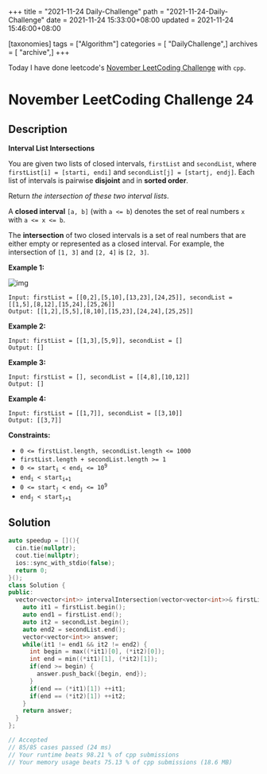 +++
title = "2021-11-24 Daily-Challenge"
path = "2021-11-24-Daily-Challenge"
date = 2021-11-24 15:33:00+08:00
updated = 2021-11-24 15:46:00+08:00

[taxonomies]
tags = ["Algorithm"]
categories = [ "DailyChallenge",]
archives = [ "archive",]
+++

Today I have done leetcode's [November LeetCoding Challenge](https://leetcode.com/problems/interval-list-intersections/) with `cpp`.

<!-- more -->

# November LeetCoding Challenge 24

## Description

**Interval List Intersections**

You are given two lists of closed intervals, `firstList` and `secondList`, where `firstList[i] = [starti, endi]` and `secondList[j] = [startj, endj]`. Each list of intervals is pairwise **disjoint** and in **sorted order**.

Return *the intersection of these two interval lists*.

A **closed interval** `[a, b]` (with `a <= b`) denotes the set of real numbers `x` with `a <= x <= b`.

The **intersection** of two closed intervals is a set of real numbers that are either empty or represented as a closed interval. For example, the intersection of `[1, 3]` and `[2, 4]` is `[2, 3]`.

 

**Example 1:**

![img](https://assets.leetcode.com/uploads/2019/01/30/interval1.png)

```
Input: firstList = [[0,2],[5,10],[13,23],[24,25]], secondList = [[1,5],[8,12],[15,24],[25,26]]
Output: [[1,2],[5,5],[8,10],[15,23],[24,24],[25,25]]
```

**Example 2:**

```
Input: firstList = [[1,3],[5,9]], secondList = []
Output: []
```

**Example 3:**

```
Input: firstList = [], secondList = [[4,8],[10,12]]
Output: []
```

**Example 4:**

```
Input: firstList = [[1,7]], secondList = [[3,10]]
Output: [[3,7]]
```

 

**Constraints:**

<ul>
	<li><code>0 &lt;= firstList.length, secondList.length &lt;= 1000</code></li>
	<li><code>firstList.length + secondList.length &gt;= 1</code></li>
	<li><code>0 &lt;= start<sub>i</sub> &lt; end<sub>i</sub> &lt;= 10<sup>9</sup></code></li>
	<li><code>end<sub>i</sub> &lt; start<sub>i+1</sub></code></li>
	<li><code>0 &lt;= start<sub>j</sub> &lt; end<sub>j</sub> &lt;= 10<sup>9</sup> </code></li>
	<li><code>end<sub>j</sub> &lt; start<sub>j+1</sub></code></li>
</ul>


## Solution

``` cpp
auto speedup = [](){
  cin.tie(nullptr);
  cout.tie(nullptr);
  ios::sync_with_stdio(false);
  return 0;
}();
class Solution {
public:
  vector<vector<int>> intervalIntersection(vector<vector<int>>& firstList, vector<vector<int>>& secondList) {
    auto it1 = firstList.begin();
    auto end1 = firstList.end();
    auto it2 = secondList.begin();
    auto end2 = secondList.end();
    vector<vector<int>> answer;
    while(it1 != end1 && it2 != end2) {
      int begin = max((*it1)[0], (*it2)[0]);
      int end = min((*it1)[1], (*it2)[1]);
      if(end >= begin) {
        answer.push_back({begin, end});
      }
      if(end == (*it1)[1]) ++it1;
      if(end == (*it2)[1]) ++it2;
    }
    return answer;
  }
};

// Accepted
// 85/85 cases passed (24 ms)
// Your runtime beats 98.21 % of cpp submissions
// Your memory usage beats 75.13 % of cpp submissions (18.6 MB)
```
